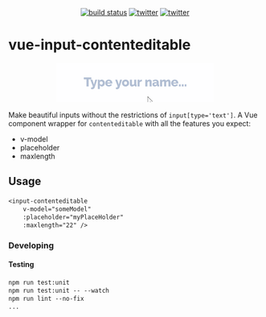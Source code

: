 <p align="center">
    <a href="https://travis-ci.org/Cobertos/vue-contenteditable-input" target="_blank"><img alt="build status" src="https://travis-ci.org/Cobertos/vue-contenteditable-input.svg?branch=master"></a>
    <a href="https://twitter.com/cobertos" target="_blank"><img alt="twitter" src="https://img.shields.io/badge/twitter-%40cobertos-0084b4.svg"></a>
    <a href="https://cobertos.com" target="_blank"><img alt="twitter" src="https://img.shields.io/badge/website-cobertos.com-888888.svg"></a>
</p>

# vue-input-contenteditable

<p align="center">
    <img src="./media/vue-input-contenteditable.gif">
</p>

Make beautiful inputs without the restrictions of `input[type='text']`. A Vue component wrapper for `contenteditable` with all the features you expect:

 * v-model
 * placeholder
 * maxlength


## Usage

```
<input-contenteditable
    v-model="someModel"
    :placeholder="myPlaceHolder"
    :maxlength="22" />
```

### Developing
#### Testing

```
npm run test:unit
npm run test:unit -- --watch
npm run lint --no-fix
...
```
